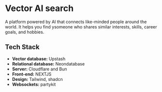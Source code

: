 # Vector AI search

A platform powered by AI that connects like-minded people around the world. It helps you find ysomeone who shares similar interests, skills, career goals, and hobbies.

## Tech Stack

- **Vector database:** Upstash
- **Relational database:** Neondatabase
- **Server:** Cloudflare and Bun
- **Front-end:** NEXTJS
- **Design:** Tailwind, shadcn
- **Websockets:** partykit


